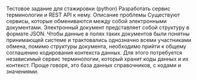 Тестовое задание для стажировки (python)
Разработать сервис терминологии и REST API к нему.
Описание проблемы
Существуют сервисы, которые обмениваются между собой электронными документами. 
Электронный документ представляет собой структуру в формате JSON.
Чтобы данные в полях таких документов были понятны принимающей системе и трактовались 
однозначно всеми участниками обмена, помимо структуры документа, необходимо прийти к 
общему соглашению кодирования контекста данных.
Для этого потребуется независимый сервис терминологии, который хранит коды данных и их 
контекст. Проще говоря, это база данных справочников, с кодами и значениями.

